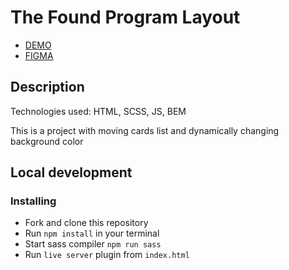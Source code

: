 # The Found Program Layout

- [DEMO](https://vsuslov29.github.io/the-found-program__layout/)
- [FIGMA](https://www.figma.com/file/tsaOUzmZSwvEJ51CqLnQHq/Test-file-(Copy)?node-id=1%3A574)

## Description

Technologies used: HTML, SCSS, JS, BEM

This is a project with moving cards list and dynamically changing background color

## Local development

### Installing
* Fork and clone this repository
* Run `npm install` in your terminal
* Start sass compiler `npm run sass`
* Run `live server` plugin from `index.html`
